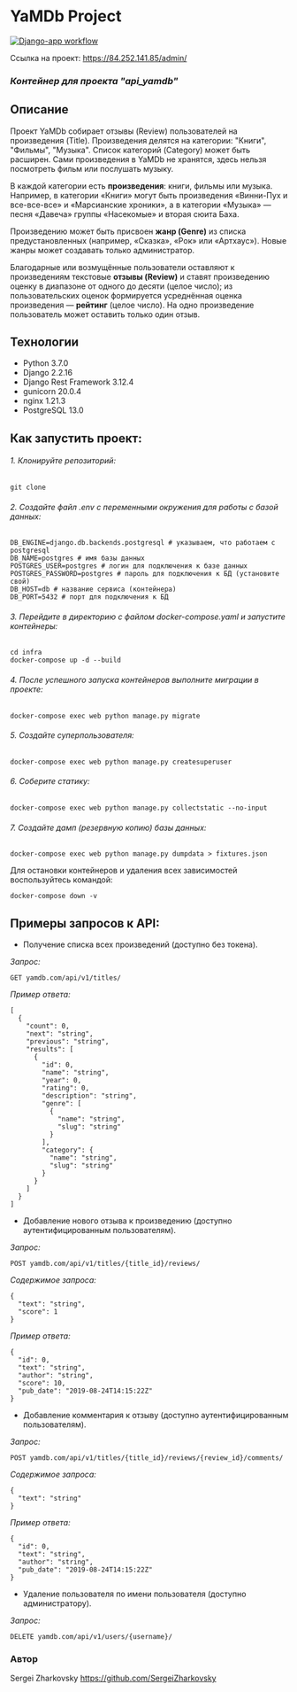﻿# **YaMDb Project**

[![Django-app workflow](https://github.com/SergeiZharkovsky/yamdb_final/actions/workflows/yamdb_workflow.yml/badge.svg)](https://github.com/SergeiZharkovsky/yamdb_final/actions/workflows/yamdb_workflow.yml)

Ссылка на проект: https://84.252.141.85/admin/

### _Контейнер для проекта "api_yamdb"_

## Описание

Проект YaMDb собирает отзывы (Review) пользователей на произведения (Title). Произведения делятся на категории: "Книги", "Фильмы", "Музыка". Список категорий (Category) может быть расширен.
Сами произведения в YaMDb не хранятся, здесь нельзя посмотреть фильм или послушать музыку.

В каждой категории есть **произведения**: книги, фильмы или музыка. Например, в категории «Книги» могут быть произведения «Винни-Пух и все-все-все» и «Марсианские хроники», а в категории «Музыка» — песня «Давеча» группы «Насекомые» и вторая сюита Баха.

Произведению может быть присвоен **жанр (Genre)** из списка предустановленных (например, «Сказка», «Рок» или «Артхаус»). Новые жанры может создавать только администратор.  

Благодарные или возмущённые пользователи оставляют к произведениям текстовые **отзывы (Review)** и ставят произведению оценку в диапазоне от одного до десяти (целое число); из пользовательских оценок формируется усреднённая оценка произведения — **рейтинг** (целое число). На одно произведение пользователь может оставить только один отзыв.

## Технологии
- Python 3.7.0
- Django 2.2.16
- Django Rest Framework 3.12.4
- gunicorn 20.0.4
- nginx 1.21.3
- PostgreSQL 13.0

## Как запустить проект:
###### 1. Клонируйте репозиторий:
```
git clone
```
###### 2. Создайте файл .env с переменными окружения для работы с базой данных:
```
DB_ENGINE=django.db.backends.postgresql # указываем, что работаем с postgresql
DB_NAME=postgres # имя базы данных
POSTGRES_USER=postgres # логин для подключения к базе данных
POSTGRES_PASSWORD=postgres # пароль для подключения к БД (установите свой)
DB_HOST=db # название сервиса (контейнера)
DB_PORT=5432 # порт для подключения к БД
```
###### 3. Перейдите в директорию с файлом docker-compose.yaml и запустите контейнеры:
```
cd infra
docker-compose up -d --build
```
###### 4. После успешного запуска контейнеров выполните миграции в проекте:
```
docker-compose exec web python manage.py migrate
```
###### 5. Создайте суперпользователя:
```
docker-compose exec web python manage.py createsuperuser
```
###### 6. Соберите статику:
```
docker-compose exec web python manage.py collectstatic --no-input
```
###### 7. Создайте дамп (резервную копию) базы данных:
```
docker-compose exec web python manage.py dumpdata > fixtures.json
```
Для остановки контейнеров и удаления всех зависимостей воспользуйтесь командой:
```
docker-compose down -v
```
## Примеры запросов к API:
- Получение списка всех произведений (доступно без токена).

_Запрос:_
```
GET yamdb.com/api/v1/titles/
```
_Пример ответа:_
```
[
  {
    "count": 0,
    "next": "string",
    "previous": "string",
    "results": [
      {
        "id": 0,
        "name": "string",
        "year": 0,
        "rating": 0,
        "description": "string",
        "genre": [
          {
            "name": "string",
            "slug": "string"
          }
        ],
        "category": {
          "name": "string",
          "slug": "string"
        }
      }
    ]
  }
]
```
- Добавление нового отзыва к произведению (доступно аутентифицированным пользователям).

_Запрос:_
```
POST yamdb.com/api/v1/titles/{title_id}/reviews/
```
_Содержимое запроса:_
```
{
  "text": "string",
  "score": 1
}
```
_Пример ответа:_
```
{
  "id": 0,
  "text": "string",
  "author": "string",
  "score": 10,
  "pub_date": "2019-08-24T14:15:22Z"
}
```
- Добавление комментария к отзыву (доступно аутентифицированным пользователям).

_Запрос:_
```
POST yamdb.com/api/v1/titles/{title_id}/reviews/{review_id}/comments/
```
_Содержимое запроса:_
```
{
  "text": "string"
}
```
_Пример ответа:_
```
{
  "id": 0,
  "text": "string",
  "author": "string",
  "pub_date": "2019-08-24T14:15:22Z"
}
```
- Удаление пользователя по имени пользователя (доступно администратору).

_Запрос:_
```
DELETE yamdb.com/api/v1/users/{username}/
```
### Автор
Sergei Zharkovsky
https://github.com/SergeiZharkovsky
